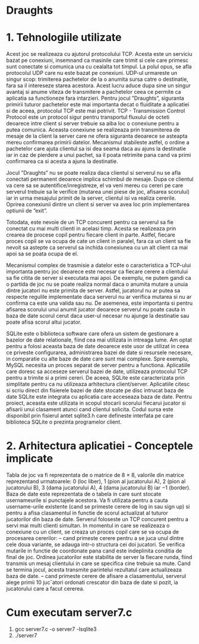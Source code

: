 # Draughts

# 1. Tehnologiile utilizate

Acest joc se realizeaza cu ajutorul protocolului TCP. Acesta este un serviciu bazat pe conexiuni, insemnand ca masinile care trimit si cele care primesc sunt conectate si comunica una cu cealalta tot timpul.
La polul opus, se afla protocolul UDP care nu este bazat pe conexiuni. UDP-ul urmareste un singur scop: trimiterea pachetelor de la o anumita sursa catre o destinatie, fara sa il intereseze starea acestora. Acest lucru aduce dupa sine un singur avantaj si anume viteza de transmitere a pachetelor ceea ce permite ca aplicatia sa functioneze fara intarzieri.
Pentru jocul ”Draughts”, siguranta primirii tuturor pachetelor este mai importanta decat o fluiditate a aplicatiei si de aceea, protocolul TCP este mai potrivit.
TCP - Transmission Control Protocol este un protocol sigur pentru transportul fluxului de octeti deoarece intre client si server trebuie sa aiba loc o conexiune pentru a putea comunica. Aceasta conexiune se realizeaza prin transmiterea de mesaje de la client la server care ne ofera siguranta deoarece se asteapta mereu confirmarea primirii datelor. Mecanismul stabileste astfel, o ordine a pachetelor care ajuta clientul sa isi dea seama daca au ajuns la destinatie iar in caz de
pierdere a unui pachet, sa il poata retrimite pana cand va primi confirmarea ca si acesta a ajuns la destinatie.

Jocul ”Draughts” nu se poate realiza daca clientul si serverul nu se afla conectati permanent deoarece implica schimbul de mesaje. Dupa ce clientul va cere sa se autentifice/inregistreze, el va veni mereu cu cereri pe care serverul trebuie sa le verifice (mutarea unei piese de joc, afisarea scorului) iar in urma mesajului primit de la server, clientul isi va realiza cererile. Oprirea conexiunii dintre un client si server va avea loc prin implementarea optiunii de ”exit”.

Totodata, este nevoie de un TCP concurent pentru ca serverul sa fie conectat cu mai multi clienti in acelasi timp. Acesta se realizeaza prin crearea de procese copil pentru fiecare client in parte. Astfel, fiecare proces copil se va ocupa de cate un client in paralel, fara ca un client sa fie nevoit sa astepte ca serverul sa inchida conexiunea cu un alt client ca mai apoi sa se poata ocupa de el.

Mecanismul complex de trasmisie a datelor este o caracteristica a TCP-ului importanta pentru joc deoarece este necesar ca fiecare cerere a clientului sa fie citita de server si executata mai apoi. De exemplu, ne putem gandi ca o partida de joc nu se poate realiza normal daca o anumita mutare a unuia dintre jucatori nu este primita de server. Astfel, jucatorul nu ar putea sa respecte regulile implementate daca serverul nu ar verifica mutarea si nu ar confirma ca este una valida sau nu. De asemenea, este importanta si pentru afisarea scorului unui anumit jucator deoarece serverul nu poate cauta in baza de date scorul cerut daca user-ul necesar nu ajunge la destinatie sau poate afisa scorul altui jucator.

SQLite este o biblioteca software care ofera un sistem de gestionare a bazelor de date relationale, fiind cea mai utilizata in intreaga lume. Am optat pentru a folosi aceasta baza de date deoarece este usor de utilizat in ceea ce priveste configurarea, administrarea bazei de date si resursele necesare, in comparatie cu alte baze de date care sunt mai complexe. Spre exemplu, MySQL necesita un proces separat de server pentru a functiona. Aplicatiile care doresc sa acceseze serverul bazei de date, utilizeaza protocolul TCP pentru a trimite si a primi cereri. De aceea, SQLite este caracterizata prin simplitate pentru ca nu utilizeaza arhitectura client/server. Aplicatiile citesc si scriu direct din fisierele bazei de date stocate pe disc intrucat baza de date SQLite este integrata cu aplicatia care acceseaza baza de date.
Pentru proiect, aceasta este utilizata in scopul stocarii scorului fiecarui jucator si afisarii unui clasament atunci cand clientul solicita. Codul sursa este disponibil prin fisierul antet sqlite3.h care defineste interfata pe care biblioteca SQLite o prezinta programelor client.

# 2. Arhitectura aplicatiei - Conceptele implicate
Tabla de joc va fi reprezentata de o matrice de 8 × 8, valorile din matrice reprezentand urmatoarele: 0 (loc liber), 1 (pion al jucatorului A), 2 (pion al jucatorului B), 3 (dama jucatorului A), 4 (dama jucatorului B) iar −1 (border).
Baza de date este reprezentata de o tabela in care sunt stocate usernameurile si punctajele acestora. Va fi utilizata pentru a cauta username-urile existente (cand se primeste cerere de log in sau sign up) si pentru a afisa clasamentul in functie de scorul actualizat al tuturor jucatorilor din baza de date.
Serverul foloseste un TCP concurent pentru a servi mai multi clienti simultan. In momentul in care se realizeaza o conexiune cu un client, se creaza un proces copil care se va ocupa de procesarea cererilor:
– cand primeste cerere pentru a se juca unul dintre cele doua variante, se adauga intr-o structura cei doi jucatori. Se verifica mutarile in functie de coordonate pana cand este indeplinita conditia de final de joc. Ordinea jucatorilor este stabilita de server la fiecare runda, fiind transmis un mesaj clientului in care se specifica cine trebuie sa mute. Cand se termina jocul, acesta transmite parintelui rezultatul care actualizeaza baza de date.
– cand primeste cerere de afisare a clasamentului, serverul alege primii 10 juc˘atori ordonati crescator din baza de date si pozit, ia jucatorului care a facut cererea.

# Cum executam server7.c
1. gcc server7.c -o server7 -lsqlite3
2. ./server7
